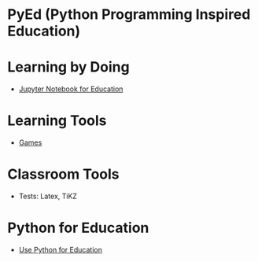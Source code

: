 # PyEd (Python Programming Inspired Education)


# Learning by Doing

* [Jupyter Notebook for Education](jupyter/Jupyter_Education.md)

# Learning Tools

* [Games](games/games.md)

# Classroom Tools

* Tests: Latex, TiKZ

# Python for Education

* [Use Python for Education](python/python.md)
